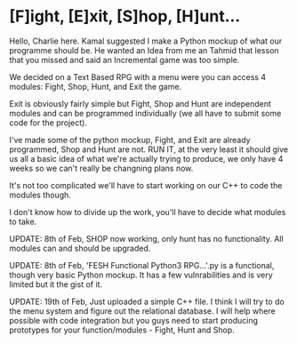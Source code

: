 # [F]ight, [E]xit, [S]hop, [H]unt...

Hello, Charlie here. Kamal suggested I make a Python mockup of what our programme should be. He wanted an Idea from me an Tahmid that lesson that you missed and said an Incremental game was too simple.

We decided on a Text Based RPG with a menu were you can access 4 modules: Fight, Shop, Hunt, and Exit the game.

Exit is obviously fairly simple but Fight, Shop and Hunt are independent modules and can be programmed individually (we all have to submit some code for the project).

I've made some of the python mockup, Fight, and Exit are already programmed, Shop and Hunt are not. RUN IT, at the very least it should give us all a basic idea of what we're actually trying to produce, we only have 4 weeks so we can't really be changning plans now.

It's not too complicated we'll have to start working on our C++ to code the modules though.

I don't know how to divide up the work, you'll have to decide what modules to take.

UPDATE: 8th of Feb, SHOP now working, only hunt has no functionality. All modules can and should be upgraded.

UPDATE: 8th of Feb, 'FESH Functional Python3 RPG...'.py is a functional, though very basic Python mockup. It has a few vulnrabilities and is very limited but it the gist of it.

UPDATE: 19th of Feb, Just uploaded a simple C++ file. I think I will try to do the menu system and figure out the relational database. I will help where possible with code integration but you guys need to start producing prototypes for your function/modules - Fight, Hunt and Shop.
